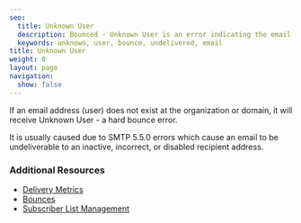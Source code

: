 ```yaml
---
seo:
  title: Unknown User
  description: Bounced - Unknown User is an error indicating the email address does not exist.
  keywords: unknown, user, bounce, undelivered, email
title: Unknown User
weight: 0
layout: page
navigation:
  show: false
---
```


If an email address (user) does not exist at the organization or domain, it will receive Unknown User - a hard bounce error.

It is usually caused due to SMTP 5.5.0 errors which cause an email to be undeliverable to an inactive, incorrect, or disabled recipient address.

 ### 	Additional Resources

* [Delivery Metrics]({{root_url}}/help-support/analytics-and-reporting/stats-overview/)
* [Bounces]({{root_url}}/glossary/bounces/)
* [Subscriber List Management]({{root_url}}/glossary/subscriber-list-management/)
